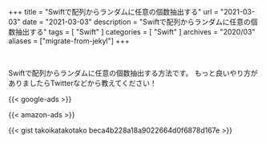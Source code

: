 +++
title =  "Swiftで配列からランダムに任意の個数抽出する"
url = "2021-03-03"
date = "2021-03-03"
description = "Swiftで配列からランダムに任意の個数抽出する"
tags = [
  "Swift"
]
categories = [
  "Swift"
]
archives = "2020/03"
aliases = ["migrate-from-jekyl"]
+++

<br>

Swiftで配列からランダムに任意の個数抽出する方法です。
もっと良いやり方がありましたらTwitterなどから教えてください！

<!-- Google Ads -->
{{< google-ads >}}

<!-- Amazon Ads -->
{{< amazon-ads >}}

{{< gist takoikatakotako beca4b228a18a9022664d0f6878d167e >}}

